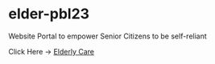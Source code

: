 # elder-pbl23
Website Portal to empower Senior Citizens to be self-reliant

Click Here -> [Elderly Care](home.html)
